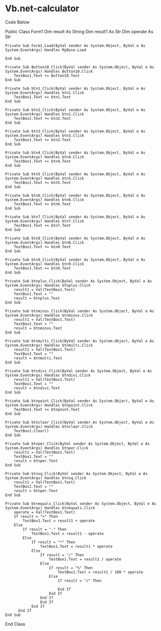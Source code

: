 # Vb.net-calculator
Code Below



Public Class Form1
    Dim result As String
    Dim result1 As Str
    Dim operate As Str

    Private Sub Form1_Load(ByVal sender As System.Object, ByVal e As System.EventArgs) Handles MyBase.Load

    End Sub

    Private Sub Button10_Click(ByVal sender As System.Object, ByVal e As System.EventArgs) Handles Button10.Click
        TextBox1.Text += Button10.Text
    End Sub

    Private Sub btn1_Click(ByVal sender As System.Object, ByVal e As System.EventArgs) Handles btn1.Click
        TextBox1.Text += btn1.Text
    End Sub

    Private Sub btn2_Click(ByVal sender As System.Object, ByVal e As System.EventArgs) Handles btn2.Click
        TextBox1.Text += btn2.Text
    End Sub

    Private Sub btn3_Click(ByVal sender As System.Object, ByVal e As System.EventArgs) Handles btn3.Click
        TextBox1.Text += btn3.Text
    End Sub

    Private Sub btn4_Click(ByVal sender As System.Object, ByVal e As System.EventArgs) Handles btn4.Click
        TextBox1.Text += btn4.Text
    End Sub

    Private Sub btn5_Click(ByVal sender As System.Object, ByVal e As System.EventArgs) Handles btn5.Click
        TextBox1.Text += btn5.Text
    End Sub

    Private Sub btn6_Click(ByVal sender As System.Object, ByVal e As System.EventArgs) Handles btn6.Click
        TextBox1.Text += btn6.Text
    End Sub

    Private Sub btn7_Click(ByVal sender As System.Object, ByVal e As System.EventArgs) Handles btn7.Click
        TextBox1.Text += btn7.Text
    End Sub

    Private Sub btn8_Click(ByVal sender As System.Object, ByVal e As System.EventArgs) Handles btn8.Click
        TextBox1.Text += btn8.Text
    End Sub

    Private Sub btn9_Click(ByVal sender As System.Object, ByVal e As System.EventArgs) Handles btn9.Click
        TextBox1.Text += btn9.Text
    End Sub

    Private Sub btnplus_Click(ByVal sender As System.Object, ByVal e As System.EventArgs) Handles btnplus.Click
        result1 = Val(TextBox1.Text)
        TextBox1.Text = ""
        result = btnplus.Text
    End Sub

    Private Sub btnminus_Click(ByVal sender As System.Object, ByVal e As System.EventArgs) Handles btnminus.Click
        result1 = Val(TextBox1.Text)
        TextBox1.Text = ""
        result = btnminus.Text
    End Sub

    Private Sub btnmulti_Click(ByVal sender As System.Object, ByVal e As System.EventArgs) Handles btnmulti.Click
        result1 = Val(TextBox1.Text)
        TextBox1.Text = ""
        result = btnmulti.Text
    End Sub

    Private Sub btndivi_Click(ByVal sender As System.Object, ByVal e As System.EventArgs) Handles btndivi.Click
        result1 = Val(TextBox1.Text)
        TextBox1.Text = ""
        result = btndivi.Text
    End Sub

    Private Sub btnpoint_Click(ByVal sender As System.Object, ByVal e As System.EventArgs) Handles btnpoint.Click
        TextBox1.Text += btnpoint.Text
    End Sub

    Private Sub btnclear_Click(ByVal sender As System.Object, ByVal e As System.EventArgs) Handles btnclear.Click
        TextBox1.Clear()
    End Sub

    Private Sub btnper_Click(ByVal sender As System.Object, ByVal e As System.EventArgs) Handles btnper.Click
        result1 = Val(TextBox1.Text)
        TextBox1.Text = ""
        result = btnper.Text
    End Sub

    Private Sub btnsq_Click(ByVal sender As System.Object, ByVal e As System.EventArgs) Handles btnsq.Click
        result1 = Val(TextBox1.Text)
        TextBox1.Text = ""
        result = btnper.Text
    End Sub

    Private Sub btnequals_Click(ByVal sender As System.Object, ByVal e As System.EventArgs) Handles btnequals.Click
        operate = Val(TextBox1.Text)
        If result = "+" Then
            TextBox1.Text = result1 + operate
        Else
            If result = "-" Then
                TextBox1.Text = result1 - operate
            Else
                If result = "*" Then
                    TextBox1.Text = result1 * operate
                Else
                    If result = "/" Then
                        TextBox1.Text = result1 / operate
                    Else
                        If result = "%" Then
                            TextBox1.Text = result1 / 100 * operate
                        Else
                            If result = "√" Then

                            End If
                        End If
                    End If
                    End If
                End If
          End If
    End Sub
End Class
